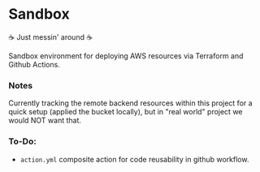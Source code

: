# Sandbox

:coffee: Just messin' around :coffee:

Sandbox environment for deploying AWS resources via Terraform and Github Actions.

### Notes
Currently tracking the remote backend resources within this project for a quick setup (applied the bucket locally), but in "real world" project we would NOT want that.

### To-Do:
* `action.yml` composite action for code reusability in github workflow.